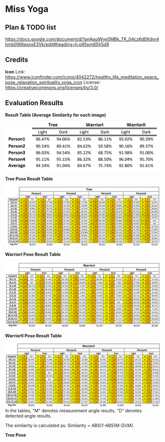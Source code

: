 # Miss Yoga

## Plan & TODO list

https://docs.google.com/document/d/1anAaulWye5MBk_TK_04cz6dEKdnr4hmb0W6esnxE3Vk/edit#heading=h.p95pm65lr5d9

## Credits

**Icon**
Link: https://www.iconfinder.com/icons/4042272/healthy_life_meditation_peace_pose_relaxation_spirituality_yoga_icon
License: https://creativecommons.org/licenses/by/3.0/


## Evaluation Results
**Result Table (Average Similarity for each image)**

![image](https://github.com/gym-tutor/android/blob/master/evaluation_results/result_table.PNG)

**Tree Pose Result Table**

![image](https://github.com/gym-tutor/android/blob/master/evaluation_results/tree_result.PNG)

**WarriorI Pose Result Table**

![image](https://github.com/gym-tutor/android/blob/master/evaluation_results/warriorI_result.PNG)

**WarriorII Pose Result Table**

![image](https://github.com/gym-tutor/android/blob/master/evaluation_results/warriorII_result.PNG)
In the tables, "M" denotes measurement angle results, "D" denotes detected angle results.

The similarity is calculated as:
Similarity = ABS(1-ABS(M-D)/M).

**Tree Pose**
